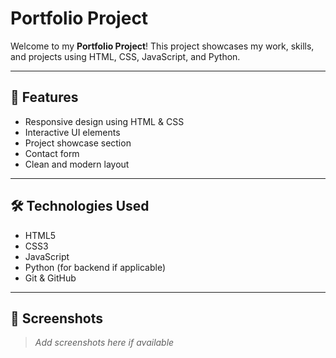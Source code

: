 # Portfolio Project

Welcome to my **Portfolio Project**! This project showcases my work, skills, and projects using HTML, CSS, JavaScript, and Python.

---

## 🚀 Features

- Responsive design using HTML & CSS
- Interactive UI elements
- Project showcase section
- Contact form
- Clean and modern layout

---

## 🛠️ Technologies Used

- HTML5
- CSS3
- JavaScript
- Python (for backend if applicable)
- Git & GitHub

---

## 📸 Screenshots

> _Add screenshots here if available_
